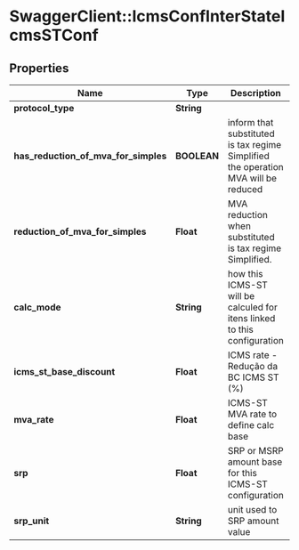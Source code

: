 # SwaggerClient::IcmsConfInterStateIcmsSTConf

## Properties
Name | Type | Description | Notes
------------ | ------------- | ------------- | -------------
**protocol_type** | **String** |  | [optional] 
**has_reduction_of_mva_for_simples** | **BOOLEAN** | inform that substituted is tax regime Simplified the operation MVA will be reduced | [optional] 
**reduction_of_mva_for_simples** | **Float** | MVA reduction when substituted is tax regime Simplified. | [optional] 
**calc_mode** | **String** | how this ICMS-ST will be calculed for itens linked to this configuration | [optional] 
**icms_st_base_discount** | **Float** | ICMS rate - Redução da BC ICMS ST (%) | [optional] 
**mva_rate** | **Float** | ICMS-ST MVA rate to define calc base | [optional] 
**srp** | **Float** | SRP or MSRP amount base for this ICMS-ST configuration | [optional] 
**srp_unit** | **String** | unit used to SRP amount value | [optional] 



